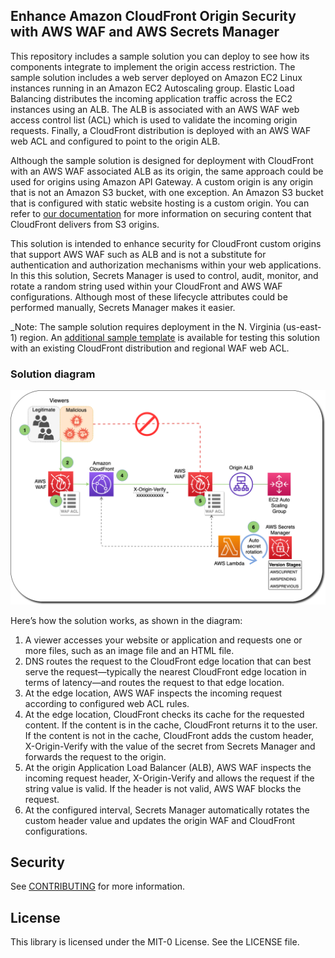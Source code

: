 ## Enhance Amazon CloudFront Origin Security with AWS WAF and AWS Secrets Manager

This repository includes a sample solution you can deploy to see how its components integrate to implement the origin access restriction. The sample solution includes a web server deployed on Amazon EC2 Linux instances running in an Amazon EC2 Autoscaling group. Elastic Load Balancing distributes the incoming application traffic across the EC2 instances using an ALB. The ALB is associated with an AWS WAF web access control list (ACL) which is used to validate the incoming origin requests. Finally, a CloudFront distribution is deployed with an AWS WAF web ACL and configured to point to the origin ALB.

Although the sample solution is designed for deployment with CloudFront with an AWS WAF associated ALB as its origin, the same approach could be used for origins using Amazon API Gateway. A custom origin is any origin that is not an Amazon S3 bucket, with one exception. An Amazon S3 bucket that is configured with static website hosting is a custom origin. You can refer to [our documentation](https://docs.aws.amazon.com/AmazonCloudFront/latest/DeveloperGuide/SecurityAndPrivateContent.html) for more information on securing content that CloudFront delivers from S3 origins. 

This solution is intended to enhance security for CloudFront custom origins that support AWS WAF such as ALB and is not a substitute for authentication and authorization mechanisms within your web applications. In this this solution, Secrets Manager is used to control, audit, monitor, and rotate a random string used within your CloudFront and AWS WAF configurations. Although most of these lifecycle attributes could be performed manually, Secrets Manager makes it easier.

_Note: The sample solution requires deployment in the N. Virginia (us-east-1) region. An [additional sample template](templates/cf-origin-verify-sm-only.yaml) is available for testing this solution with an existing CloudFront distribution and regional WAF web ACL.

### Solution diagram

![architecture diagram](images/solutiondiagram.png)

Here’s how the solution works, as shown in the diagram:

1.	A viewer accesses your website or application and requests one or more files, such as an image file and an HTML file. 
2.	DNS routes the request to the CloudFront edge location that can best serve the request—typically the nearest CloudFront edge location in terms of latency—and routes the request to that edge location.
3.	At the edge location, AWS WAF inspects the incoming request according to configured web ACL rules.
4.	At the edge location, CloudFront checks its cache for the requested content. If the content is in the cache, CloudFront returns it to the user. If the content is not in the cache, CloudFront adds the custom header, X-Origin-Verify with the value of the secret from Secrets Manager and forwards the request to the origin.
5.	At the origin Application Load Balancer (ALB), AWS WAF inspects the incoming request header, X-Origin-Verify and allows the request if the string value is valid. If the header is not valid, AWS WAF blocks the request.
6.	At the configured interval, Secrets Manager automatically rotates the custom header value and updates the origin WAF and CloudFront configurations.

## Security

See [CONTRIBUTING](CONTRIBUTING.md#security-issue-notifications) for more information.

## License

This library is licensed under the MIT-0 License. See the LICENSE file.

